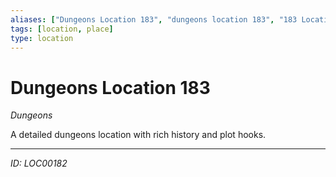 ```yaml
---
aliases: ["Dungeons Location 183", "dungeons location 183", "183 Location Dungeons"]
tags: [location, place]
type: location
---
```


# Dungeons Location 183

*Dungeons*

A detailed dungeons location with rich history and plot hooks.

---
*ID: LOC00182*